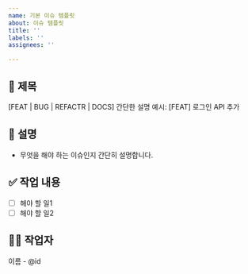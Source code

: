 ```yaml
---
name: 기본 이슈 템플릿
about: 이슈 템플릿
title: ''
labels: ''
assignees: ''

---
```


## 📌 제목
[FEAT | BUG | REFACTR | DOCS] 간단한 설명
예시: [FEAT] 로그인 API 추가

## 📝 설명
- 무엇을 해야 하는 이슈인지 간단히 설명합니다.

## ✅ 작업 내용
- [ ] 해야 할 일1
- [ ] 해야 할 일2

## 🧑‍💻 작업자
이름 - @id
